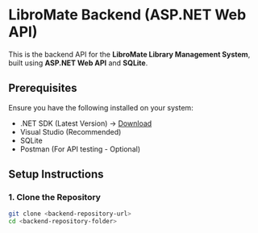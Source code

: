 # LibroMate Backend (ASP.NET Web API)

This is the backend API for the **LibroMate Library Management System**, built using **ASP.NET Web API** and **SQLite**.

## **Prerequisites**
Ensure you have the following installed on your system:
- .NET SDK (Latest Version) → [Download](https://dotnet.microsoft.com/en-us/download)
- Visual Studio (Recommended)
- SQLite
- Postman (For API testing - Optional)

## **Setup Instructions**

### **1. Clone the Repository**
```sh
git clone <backend-repository-url>
cd <backend-repository-folder>
